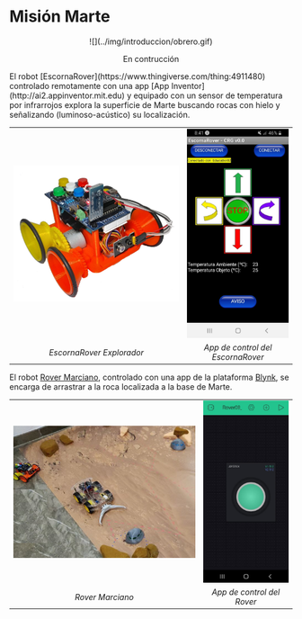 # **Misión Marte**
<center>
![](../img/introduccion/obrero.gif)

En contrucción
</center>
El robot [EscornaRover](https://www.thingiverse.com/thing:4911480) controlado remotamente con una app [App Inventor](http://ai2.appinventor.mit.edu) y equipado con un sensor de temperatura por infrarrojos explora la superficie de Marte buscando rocas con hielo y señalizando (luminoso-acústico) su localización.

<center>

|    |    |
| :-:| :-:|
| ![escornaroverSensorTemp](../img/misionMarte/escornaroverSensorTemp.png) | ![appEscornaRover](../img/misionMarte/appEscornaRover.png) |
| _EscornaRover Explorador_ | _App de control del EscornaRover_ |

</center>

El robot [Rover Marciano](http://www.cantabrobots.es/?page_id=1237), controlado con una app de la plataforma [Blynk](https://blynk.uptodown.com/android), se encarga de arrastrar a la roca localizada a la base de Marte.

<center>

|    |    |
| :-:| :-:|
| ![misionMarte01](../img/misionMarte/misionMarte01.png) | ![joystickBlynk01](../img/misionMarte/joystickBlynk01.png) |
| _Rover Marciano_ | _App de control del Rover_ |

</center>
